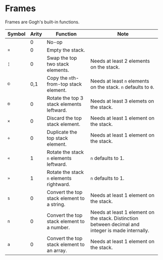 # Frames

Frames are Gogh's built-in functions.

Symbol|Arity|Function|Note
------|-----|--------|----
` `|0|No-op
`¤`|0|Empty the stack.
`¦`|0|Swap the top two stack elements.|Needs at least 2 elements on the stack.
`©`|0,1|Copy the `n`th-from-top stack element.|Needs at least `n` elements on the stack. `n` defaults to `0`.
`®`|0|Rotate the top 3 stack elements leftward.|Needs at least 3 elemets on the stack.
`×`|0|Discard the top stack element.|Needs at least 1 element on the stack.
`÷`|0|Duplicate the top stack element.|Needs at least 1 element on the stack.
`«`|1|Rotate the stack `n` elements leftward.|`n` defaults to 1.
`»`|1|Rotate the stack `n` elements rightward.|`n` defaults to 1.
`s`|0|Convert the top stack element to a string.|Needs at least 1 element on the stack.
`n`|0|Convert the top stack element to a number.|Needs at least 1 element on the stack. Distinction between decimal and integer is made internally.
`a`|0|Convert the top stack element to an array.|Needs at least 1 element on the stack.